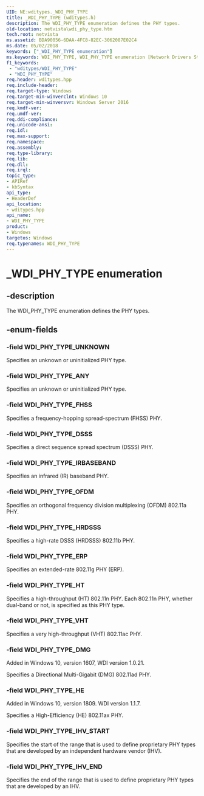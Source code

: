 ```yaml
---
UID: NE:wditypes._WDI_PHY_TYPE
title: _WDI_PHY_TYPE (wditypes.h)
description: The WDI_PHY_TYPE enumeration defines the PHY types.
old-location: netvista\wdi_phy_type.htm
tech.root: netvista
ms.assetid: BDA90056-6DAA-4FC8-82EC-3062087E02C4
ms.date: 05/02/2018
keywords: ["_WDI_PHY_TYPE enumeration"]
ms.keywords: WDI_PHY_TYPE, WDI_PHY_TYPE enumeration [Network Drivers Starting with Windows Vista], WDI_PHY_TYPE_ANY, WDI_PHY_TYPE_DMG, WDI_PHY_TYPE_DSSS, WDI_PHY_TYPE_ERP, WDI_PHY_TYPE_FHSS, WDI_PHY_TYPE_HRDSSS, WDI_PHY_TYPE_HT, WDI_PHY_TYPE_IHV_END, WDI_PHY_TYPE_IHV_START, WDI_PHY_TYPE_IRBASEBAND, WDI_PHY_TYPE_OFDM, WDI_PHY_TYPE_UNKNOWN, WDI_PHY_TYPE_VHT, _WDI_PHY_TYPE, netvista.wdi_phy_type, netvista.wifi_phy_type, wditypes/WDI_PHY_TYPE, wditypes/WDI_PHY_TYPE_ANY, wditypes/WDI_PHY_TYPE_DMG, wditypes/WDI_PHY_TYPE_DSSS, wditypes/WDI_PHY_TYPE_ERP, wditypes/WDI_PHY_TYPE_FHSS, wditypes/WDI_PHY_TYPE_HRDSSS, wditypes/WDI_PHY_TYPE_HT, wditypes/WDI_PHY_TYPE_IHV_END, wditypes/WDI_PHY_TYPE_IHV_START, wditypes/WDI_PHY_TYPE_IRBASEBAND, wditypes/WDI_PHY_TYPE_OFDM, wditypes/WDI_PHY_TYPE_UNKNOWN, wditypes/WDI_PHY_TYPE_VHT
f1_keywords:
 - "wditypes/WDI_PHY_TYPE"
 - "WDI_PHY_TYPE"
req.header: wditypes.hpp
req.include-header: 
req.target-type: Windows
req.target-min-winverclnt: Windows 10
req.target-min-winversvr: Windows Server 2016
req.kmdf-ver: 
req.umdf-ver: 
req.ddi-compliance: 
req.unicode-ansi: 
req.idl: 
req.max-support: 
req.namespace: 
req.assembly: 
req.type-library: 
req.lib: 
req.dll: 
req.irql: 
topic_type:
- APIRef
- kbSyntax
api_type:
- HeaderDef
api_location:
- wditypes.hpp
api_name:
- WDI_PHY_TYPE
product:
- Windows
targetos: Windows
req.typenames: WDI_PHY_TYPE
---
```


# _WDI_PHY_TYPE enumeration


## -description


The WDI_PHY_TYPE enumeration defines the PHY types.


## -enum-fields




### -field WDI_PHY_TYPE_UNKNOWN

Specifies an unknown or uninitialized PHY type.


### -field WDI_PHY_TYPE_ANY

Specifies an unknown or uninitialized PHY type.


### -field WDI_PHY_TYPE_FHSS

Specifies a frequency-hopping spread-spectrum (FHSS) PHY.


### -field WDI_PHY_TYPE_DSSS

Specifies a direct sequence spread spectrum (DSSS) PHY.


### -field WDI_PHY_TYPE_IRBASEBAND

Specifies an infrared (IR) baseband PHY.


### -field WDI_PHY_TYPE_OFDM

Specifies an orthogonal frequency division multiplexing (OFDM) 802.11a PHY.


### -field WDI_PHY_TYPE_HRDSSS

Specifies a high-rate DSSS (HRDSSS) 802.11b PHY.


### -field WDI_PHY_TYPE_ERP

Specifies an extended-rate 802.11g PHY (ERP).


### -field WDI_PHY_TYPE_HT

Specifies a high-throughput (HT) 802.11n PHY. Each 802.11n PHY, whether dual-band or not, is specified as this PHY type.

### -field WDI_PHY_TYPE_VHT

Specifies a very high-throughput (VHT) 802.11ac PHY.


### -field WDI_PHY_TYPE_DMG

Added in Windows 10, version 1607, WDI version 1.0.21.

Specifies a Directional Multi-Gigabit (DMG) 802.11ad PHY.

### -field WDI_PHY_TYPE_HE

Added in Windows 10, version 1809. WDI version 1.1.7.

Specifies a High-Efficiency (HE) 802.11ax PHY.


### -field WDI_PHY_TYPE_IHV_START

Specifies the start of the range that is used to define proprietary PHY types that are developed by an independent hardware vendor (IHV). 


### -field WDI_PHY_TYPE_IHV_END

Specifies the end of the range that is used to define proprietary PHY types that are developed by an IHV. 
